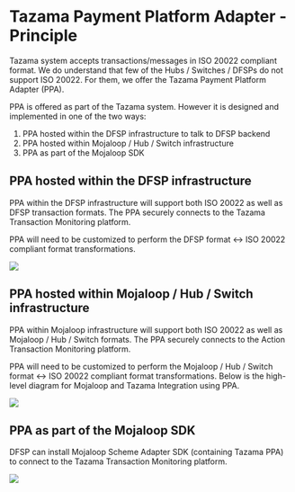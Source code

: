 # Tazama Payment Platform Adapter - Principle

Tazama system accepts transactions/messages in ISO 20022 compliant format. We do understand that few of the Hubs / Switches / DFSPs do not support ISO 20022. For them, we offer the Tazama Payment Platform Adapter (PPA).

PPA is offered as part of the Tazama system. However it is designed and implemented in one of the two ways:

1. PPA hosted within the DFSP infrastructure to talk to DFSP backend
2. PPA hosted within Mojaloop / Hub / Switch infrastructure
3. PPA as part of the Mojaloop SDK

## PPA hosted within the DFSP infrastructure

PPA within the DFSP infrastructure will support both ISO 20022 as well as DFSP transaction formats. The PPA securely connects to the Tazama Transaction Monitoring platform.

PPA will need to be customized to perform the DFSP format ↔︎ ISO 20022 compliant format transformations.

![](../../images/PPA-DFSP.drawio.png)

## PPA hosted within Mojaloop / Hub / Switch infrastructure

PPA within Mojaloop infrastructure will support both ISO 20022 as well as Mojaloop / Hub / Switch formats. The PPA securely connects to the Action Transaction Monitoring platform.

PPA will need to be customized to perform the Mojaloop / Hub / Switch format ↔︎ ISO 20022 compliant format transformations. Below is the high-level diagram for Mojaloop and Tazama Integration using PPA.

![](../../images/PPA-2.drawio.png)

## PPA as part of the Mojaloop SDK

DFSP can install Mojaloop Scheme Adapter SDK (containing Tazama PPA) to connect to the Tazama Transaction Monitoring platform.

![](../../images/PPA-3.drawio.png)
